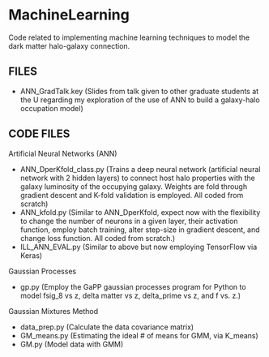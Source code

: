 # MachineLearning

Code related to implementing machine learning techniques to model the dark matter halo-galaxy connection.

FILES
--------------------------
- ANN_GradTalk.key (Slides from talk given to other graduate students at the U regarding my exploration of the use of ANN to build a galaxy-halo occupation model)

CODE FILES
---------------------------
Artificial Neural Networks (ANN)
- ANN_DperKfold_class.py (Trains a deep neural network (artificial neural network with 2 hidden layers) to connect host halo properties with the galaxy luminosity of the occupying galaxy. Weights are fold through gradient descent and K-fold validation is employed. All coded from scratch)
- ANN_kfold.py (Similar to ANN_DperKfold, expect now with the flexibility to change the number of neurons in a given layer, their activation function, employ batch training, alter step-size in gradient descent, and change loss function. All coded from scratch.)
- ILL_ANN_EVAL.py (Similar to above but now employing TensorFlow via Keras)

Gaussian Processes
- gp.py (Employ the GaPP gaussian processes program for Python to model fsig_8 vs z, delta matter vs z, delta_prime vs z, and f vs. z.)

Gaussian Mixtures Method
- data_prep.py (Calculate the data covariance matrix)
- GM_means.py (Estimating the ideal # of means for GMM, via K_means)
- GM.py (Model data with GMM)


